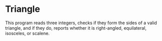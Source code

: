 # Triangle
This program reads three integers, checks if they form the sides of a valid triangle, and if they do, reports whether it is right-angled, equilateral, isosceles, or scalene.

